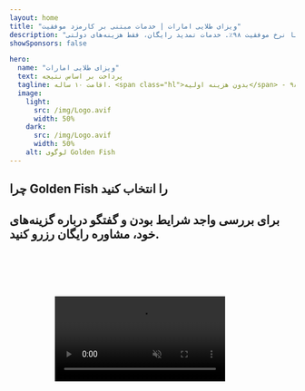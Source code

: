 ```yaml
---
layout: home
title: "ویزای طلایی امارات | خدمات مبتنی بر کارمزد موفقیت"
description: "ویزای اقامت ممتاز ۱۰ ساله بدون هزینه اولیه - فقط پس از تأیید پرداخت کنید. مدیریت کامل درخواست با نرخ موفقیت ۹۸٪. خدمات تمدید رایگان، فقط هزینه‌های دولتی."
showSponsors: false

hero:
  name: "ویزای طلایی امارات"
  text: پرداخت بر اساس نتیجه
  tagline: اقامت ۱۰ ساله. <span class="hl">بدون هزینه اولیه</span> - پرداخت فقط پس از تأیید. نرخ موفقیت ۹۸٪.
  image:
    light:
      src: /img/Logo.avif
      width: 50%
    dark:
      src: /img/Logo.avif
      width: 50%
    alt: لوگوی Golden Fish
---
```


<FeatureCards :features="[
  {
    title: 'مزایای ویزای طلایی امارات',
    items: [
      'اعتبار ۱۰ ساله با امکان تمدید در صورت حفظ شرایط لازم',
      '**نیازی به ورود به امارات هر ۶ ماه نیست**',
      'مالکیت ۱۰۰٪ کسب و کار مجاز است',
      'اسپانسر شدن اعضای خانواده و کارکنان خدماتی نامحدود',
      'اسپانسر شدن فرزندان تا سن ۲۵ سال',
      'اسپانسر شدن والدین',
      'نیازی به اسپانسر یا کارفرما نیست'
    ],
    linkText: 'Read More',
    link: '../../company-registration/golden-visa#key-benefits-of-the-uae-golden-visa',
    icon: {
      light: '/img/iStock-1785818081.avif',
      dark: '/img/iStock-1203821481.avif',
      alt: 'خدمات ویزا',
      width: '100%'
    }
  },
  {
    title: 'نحوه دریافت ویزای طلایی امارات',
    items: [
      'سرمایه‌گذاری ۲ میلیون درهم در املاک امارات',
      'سپرده ۲ میلیون درهم در صندوق‌های سرمایه‌گذاری امارات',
      'کسب و کار با سرمایه ۲ میلیون درهم',
      'مشارکت سالانه ۲۵۰ هزار درهمی FTA',
      'متخصصان ماهر',
      'نوابغ با استعداد'
    ],
    linkText: 'Read More',
    link: '../../company-registration/golden-visa#uae-golden-visa-eligibility-and-requirements',
    icon: {
      light: '/img/iStock-1333000394.avif',
      dark: '/img/iStock-584576538.avif',
      alt: 'خدمات ویزا',
      width: '10%'
    }
  },
  {
    title: 'فرآیند ویزای طلایی',
    bullet: '✓',
    items: [
      'ارزیابی اولیه واجد شرایط بودن',
      'آماده‌سازی و تأیید مدارک',
      'معاینات پزشکی و بیومتریک',
      'ارسال و پردازش درخواست',
      'صدور کارت هویت اماراتی و ویزا',
      'اسپانسر شدن ویزای خانواده (اختیاری)'
    ],
    linkText: 'Read More',
    link: '../../company-registration/golden-visa#uae-golden-visa-application-process',
    icon: {
      light: '/img/ILONMASKID.webp',
      dark: '/img/ILONMASKID.webp',
      alt: 'خدمات ویزا',
      width: '100%'
    }
  }
]" />

## چرا Golden Fish را انتخاب کنید

<BenefitsList :features="[
  {
    icon: '💰',
    title: 'هزینه‌های مبتنی بر موفقیت',
    text: '**تا زمانی که Golden Visa شما تایید نشود، هیچ پرداختی انجام نمی‌شود.** شفافیت کامل بدون هزینه‌های پنهان.'
  },
  {
    icon: '📈',
    title: 'نرخ موفقیت اثبات شده',
    text: '۹۸٪ نرخ تایید با صدها Golden Visa صادر شده از طریق پردازش ویژه ما.'
  },
  {
    icon: '📋',
    title: 'مدیریت کامل',
    text: 'رسیدگی کامل از مستندسازی تا صدور ویزا، با توجه به تمام جزئیات.'
  },
  {
    icon: '👨‍💼',
    title: 'تخصص محلی امارات',
    text: 'متخصصان اختصاصی در دبی راهنمایی تخصصی در هر مرحله از فرآیند ارائه می‌دهند.'
  },
  {
    icon: '🔍',
    title: 'پردازش ویژه',
    text: 'ارتباط مستقیم با مقامات و کانال‌های سریع برای تاییدیه‌های سریع‌تر.'
  },
  {
    icon: '🔄',
    title: 'پشتیبانی تمدید',
    text: 'کمک رایگان برای تمدید ویزا با **بدون هزینه‌های نمایندگی** - فقط هزینه‌های دولتی.'
  }
]" />

## برای بررسی واجد شرایط بودن و گفتگو درباره گزینه‌های خود، مشاوره رایگان رزرو کنید.

<video  autoplay muted playsinline style="padding: 80px" >
  <source src="/img/iStock-2185912341.mp4" type="video/mp4">
</video>

<ContactFormModal formName="Golden Visa [offer]" buttonText="دریافت مشاوره رایگان" :services="[
  '🏠 سرمایه‌گذاری ۲ میلیون درهم در املاک امارات',
  '💰 سپرده ۲ میلیون درهم در صندوق‌های سرمایه‌گذاری امارات',
  '🏢 کسب و کار با سرمایه ۲ میلیون درهم',
  '📈 مشارکت سالانه ۲۵۰ هزار درهمی FTA',
  '👨‍💼 متخصصان ماهر',
  '🎯 نوابغ با استعداد',]"/>

<!-- <ImageGrid :images="[
  { src: '/img/ILONMASKID.webp', href: './immigration.md', alt: 'مهاجرت به امارات' },
  { src: '/img/ILONMASKID.webp', href: './immigration.md', alt: 'مهاجرت به امارات' },
]"/> -->

